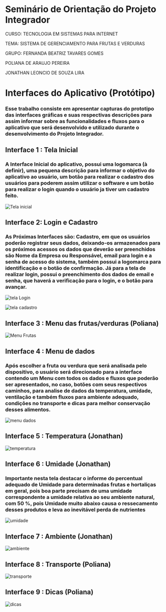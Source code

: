 # Seminário de Orientação do Projeto Integrador
CURSO: TECNOLOGIA EM SISTEMAS PARA INTERNET

TEMA: SISTEMA DE GERENCIAMENTO PARA FRUTAS E VERDURAS

GRUPO: 
 FERNANDA BEATRIZ TAVARES GOMES

 POLIANA DE ARAUJO PEREIRA

 JONATHAN LEONCIO DE SOUZA LIRA
 
# Interfaces do Aplicativo (Protótipo)
### Esse trabalho consiste em apresentar capturas do prototipo das interfaces gráficas e suas respectivas descrições para assim informar sobre as funcionalidades e fluxos para o aplicativo que será desenvolvido e utilizado durante o desenvolvimento do Projeto Integrador.

## Interface 1 : Tela Inicial 
### A Interface Inicial do aplicativo, possui uma logomarca (à definir), uma pequena descrição para informar o objetivo do aplicativo ao usuário, um botão para realizar o cadastro dos usuários para poderem assim utilizar o software e um botão para realizar o login quando o usuário ja tiver um cadastro feito.

![Tela inicial](telaInicial.jpg)

## Interface 2: Login e Cadastro 
### As Próximas Interfaces são: Cadastro, em que os usuários poderão registrar seus dados, deixando-os armazenados para os próximos acessos os dados que deverão ser preenchidos são Nome da Empresa ou Responsável, email para login e a senha de acesso do sistema, também possui a logomarca para identificação e o botão de confirmação. Já para a tela de realizar login, possui o preenchimento dos dados de email e senha, que haverá a verificação para o login, e o botão para avançar.
![tela Login](login.jpg)

![tela cadastro](cadastro.jpg)

## Interface 3 : Menu das frutas/verduras (Poliana)

![Menu Frutas](menu.jpg)

## Interface 4 : Menu de dados 
### Após escolher a fruta ou verdura que será analisada pelo dispositivo, o usuário será direcionado para a interface contendo um Menu com todos os dados e fluxos que poderão ser apresentados, no caso, botões com seus respectivos caminhos, para analise de dados da temperatura, umidade, ventilação e também fluxos para ambiente adequado, condições no transporte e dicas para melhor conservação desses alimentos.

![menu dados](dados.jpg)

## Interface 5 : Temperatura (Jonathan)

![temperatura](temperatura.jpg)

## Interface 6 : Umidade (Jonathan)
### Importante nesta tela destacar o informe do percentual adequado de Umidade para determinadas frutas e hortaliças em geral, pois boa parte precisam de uma umidade correspondente a umidade relativa ao seu ambiente natural, com 50 %, pois Umidade muito abaixo causa o ressecamento desses produtos e leva ao inevitável perda de nutrientes
![umidade](umidade.jpg)

## Interface 7 : Ambiente (Jonathan)

![ambiente](ambient.jpg)

## Interface 8 : Transporte (Poliana)

![transporte](transporte.jpg)

## Interface 9 : Dicas (Poliana)

![dicas](dicas.jpg)







